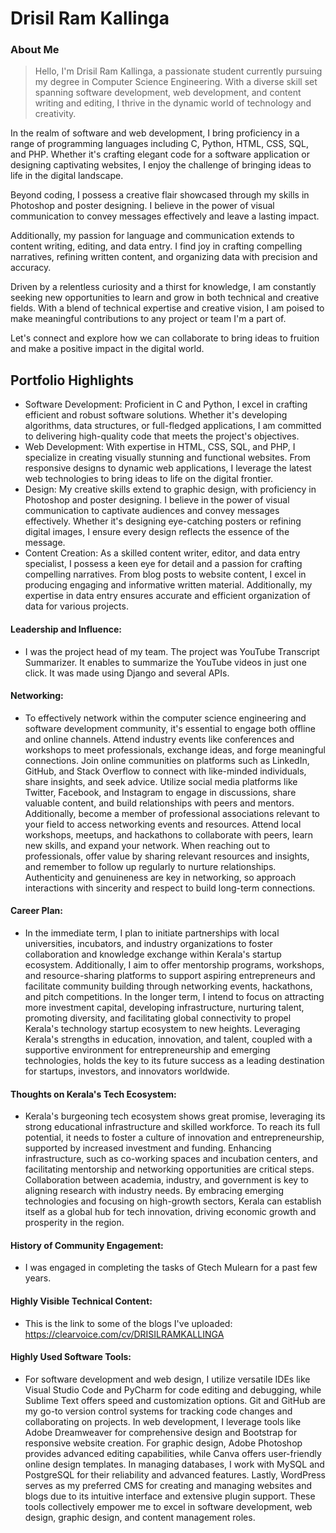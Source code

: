 # Drisil Ram Kallinga 

### About Me

> Hello, I'm Drisil Ram Kallinga, a passionate student currently pursuing my degree in Computer Science Engineering. With a diverse skill set spanning software development, web development, and content writing and editing, I thrive in the dynamic world of technology and creativity.

In the realm of software and web development, I bring proficiency in a range of programming languages including C, Python, HTML, CSS, SQL, and PHP. Whether it's crafting elegant code for a software application or designing captivating websites, I enjoy the challenge of bringing ideas to life in the digital landscape.

Beyond coding, I possess a creative flair showcased through my skills in Photoshop and poster designing. I believe in the power of visual communication to convey messages effectively and leave a lasting impact.

Additionally, my passion for language and communication extends to content writing, editing, and data entry. I find joy in crafting compelling narratives, refining written content, and organizing data with precision and accuracy.

Driven by a relentless curiosity and a thirst for knowledge, I am constantly seeking new opportunities to learn and grow in both technical and creative fields. With a blend of technical expertise and creative vision, I am poised to make meaningful contributions to any project or team I'm a part of.

Let's connect and explore how we can collaborate to bring ideas to fruition and make a positive impact in the digital world.


## Portfolio Highlights

- Software Development: Proficient in C and Python, I excel in crafting efficient and robust software solutions. Whether it's developing algorithms, data structures, or full-fledged applications, I am committed to delivering high-quality code that meets the project's objectives.
- Web Development: With expertise in HTML, CSS, SQL, and PHP, I specialize in creating visually stunning and functional websites. From responsive designs to dynamic web applications, I leverage the latest web technologies to bring ideas to life on the digital frontier.
- Design: My creative skills extend to graphic design, with proficiency in Photoshop and poster designing. I believe in the power of visual communication to captivate audiences and convey messages effectively. Whether it's designing eye-catching posters or refining digital images, I ensure every design reflects the essence of the message.
- Content Creation: As a skilled content writer, editor, and data entry specialist, I possess a keen eye for detail and a passion for crafting compelling narratives. From blog posts to website content, I excel in producing engaging and informative written material. Additionally, my expertise in data entry ensures accurate and efficient organization of data for various projects.

#### Leadership and Influence:

- I was the project head of my team. The project was YouTube Transcript Summarizer. It enables to summarize the YouTube videos in just one click. It was made using Django and several APIs.  

#### Networking:

- To effectively network within the computer science engineering and software development community, it's essential to engage both offline and online channels. Attend industry events like conferences and workshops to meet professionals, exchange ideas, and forge meaningful connections.
  Join online communities on platforms such as LinkedIn, GitHub, and Stack Overflow to connect with like-minded individuals, share insights, and seek advice. Utilize social media platforms like Twitter, Facebook, and Instagram to engage in discussions, share valuable content, and build
  relationships with peers and mentors. Additionally, become a member of professional associations relevant to your field to access networking events and resources. Attend local workshops, meetups, and hackathons to collaborate with peers, learn new skills, and expand your network.
  When reaching out to professionals, offer value by sharing relevant resources and insights, and remember to follow up regularly to nurture relationships. Authenticity and genuineness are key in networking, so approach interactions with sincerity and respect to build long-term connections.

#### Career Plan:

- In the immediate term, I plan to initiate partnerships with local universities, incubators, and industry organizations to foster collaboration and knowledge exchange within Kerala's startup ecosystem. Additionally, I aim to offer mentorship programs, workshops, and resource-sharing platforms
  to support aspiring entrepreneurs and facilitate community building through networking events, hackathons, and pitch competitions. In the longer term, I intend to focus on attracting more investment capital, developing infrastructure, nurturing talent, promoting diversity, and facilitating
  global connectivity to propel Kerala's technology startup ecosystem to new heights. Leveraging Kerala's strengths in education, innovation, and talent, coupled with a supportive environment for entrepreneurship and emerging technologies, holds the key to its future success as a leading destination for startups, investors, and innovators worldwide.

#### Thoughts on Kerala's Tech Ecosystem:

- Kerala's burgeoning tech ecosystem shows great promise, leveraging its strong educational infrastructure and skilled workforce. To reach its full potential, it needs to foster a culture of innovation and entrepreneurship, supported by increased investment and funding. Enhancing infrastructure,
  such as co-working spaces and incubation centers, and facilitating mentorship and networking opportunities are critical steps. Collaboration between academia, industry, and government is key to aligning research with industry needs. By embracing emerging technologies and focusing on high-growth
  sectors, Kerala can establish itself as a global hub for tech innovation, driving economic growth and prosperity in the region.   


#### History of Community Engagement:

- I was engaged in completing the tasks of Gtech Mulearn for a past few years.

#### Highly Visible Technical Content:

- This is the link to some of the blogs I've uploaded: https://clearvoice.com/cv/DRISILRAMKALLINGA

#### Highly Used Software Tools:

- For software development and web design, I utilize versatile IDEs like Visual Studio Code and PyCharm for code editing and debugging, while Sublime Text offers speed and customization options. Git and GitHub are my go-to version control systems for tracking code changes and collaborating on projects.
  In web development, I leverage tools like Adobe Dreamweaver for comprehensive design and Bootstrap for responsive website creation. For graphic design, Adobe Photoshop provides advanced editing capabilities, while Canva offers user-friendly online design templates. In managing databases, I work with MySQL and PostgreSQL
  for their reliability and advanced features. Lastly, WordPress serves as my preferred CMS for creating and managing websites and blogs due to its intuitive interface and extensive plugin support. These tools collectively empower me to excel in software development, web design, graphic design, and content management roles.



